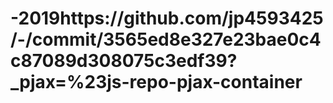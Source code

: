 # -2019https://github.com/jp4593425/-/commit/3565ed8e327e23bae0c4c87089d308075c3edf39?_pjax=%23js-repo-pjax-container
